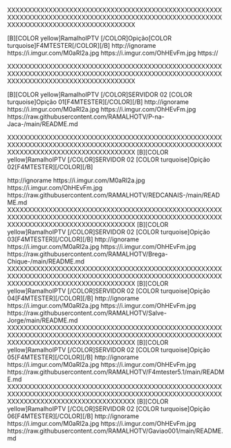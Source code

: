 <?xml version="1.0" encoding="UTF-8" standalone="yes"?>
XXXXXXXXXXXXXXXXXXXXXXXXXXXXXXXXXXXXXXXXXXXXXXXXXXXXXXXXXXXXXXXXXXXXXXXXXXXXXXXXXXXXXXXXXXXXXXXXXXXXXXXXXXXXXXXXXXXXXXXXXXXXXXXXXXXXXXX<channels>

<channels>
<channel>
<name>[B][COLOR  yellow]RamalhoIPTV [/COLOR]Opição[COLOR turquoise]F4MTESTER[/COLOR][/B]</name>
<link>http://ignorame</link>
<thumbnail>https://i.imgur.com/M0aRl2a.jpg</thumbnail>
<fanart>https://i.imgur.com/OhHEvFm.jpg</fanart>
<externallink>https://</externallink>
</channel>
</channels>

XXXXXXXXXXXXXXXXXXXXXXXXXXXXXXXXXXXXXXXXXXXXXXXXXXXXXXXXXXXXXXXXXXXXXXXXXXXXXXXXXXXXXXXXXXXXXXXXXXXXXXXXXXXXXXXXXXXXXXXXXXXXXXXXXXXXXXX<channels>

<channels>
<channel>
<name>[B][COLOR  yellow]RamalhoIPTV [/COLOR]SERVIDOR 02 [COLOR turquoise]Opição 01[F4MTESTER][/COLOR][/B]</name>
<link>http://ignorame</link>
<thumbnail>https://i.imgur.com/M0aRl2a.jpg</thumbnail>
<fanart>https://i.imgur.com/OhHEvFm.jpg</fanart>
<externallink>https://raw.githubusercontent.com/RAMALHOTV/P-na-Jaca-/main/README.md</externallink>
</channel>
</channels>

XXXXXXXXXXXXXXXXXXXXXXXXXXXXXXXXXXXXXXXXXXXXXXXXXXXXXXXXXXXXXXXXXXXXXXXXXXXXXXXXXXXXXXXXXXXXXXXXXXXXXXXXXXXXXXXXXXXXXXXXXXXXXXXXXXXXXXX<channels>
<channels>
<channel>
<name>[B][COLOR  yellow]RamalhoIPTV [/COLOR]SERVIDOR 02 [COLOR turquoise]Opição 02[F4MTESTER][/COLOR][/B]</name>
<link>http://ignorame</link>
<thumbnail>https://i.imgur.com/M0aRl2a.jpg</thumbnail>
<fanart>https://i.imgur.com/OhHEvFm.jpg</fanart>
<externallink>https://raw.githubusercontent.com/RAMALHOTV/REDCANAIS-/main/README.md</externallink>
</channel>
</channels>
XXXXXXXXXXXXXXXXXXXXXXXXXXXXXXXXXXXXXXXXXXXXXXXXXXXXXXXXXXXXXXXXXXXXXXXXXXXXXXXXXXXXXXXXXXXXXXXXXXXXXXXXXXXXXXXXXXXXXXXXXXXXXXXXXXXXXXX<channels>

<channels>
<channel>
<name>[B][COLOR  yellow]RamalhoIPTV [/COLOR]SERVIDOR 02 [COLOR turquoise]Opição 03[F4MTESTER][/COLOR][/B]</name>
<link>http://ignorame</link>
<thumbnail>https://i.imgur.com/M0aRl2a.jpg</thumbnail>
<fanart>https://i.imgur.com/OhHEvFm.jpg</fanart>
<externallink>https://raw.githubusercontent.com/RAMALHOTV/Brega-Chique-/main/README.md</externallink>
</channel>
</channels>
XXXXXXXXXXXXXXXXXXXXXXXXXXXXXXXXXXXXXXXXXXXXXXXXXXXXXXXXXXXXXXXXXXXXXXXXXXXXXXXXXXXXXXXXXXXXXXXXXXXXXXXXXXXXXXXXXXXXXXXXXXXXXXXXXXXXXXX<channels>
<channels>
<channel>
<name>[B][COLOR  yellow]RamalhoIPTV [/COLOR]SERVIDOR 02 [COLOR turquoise]Opição 04[F4MTESTER][/COLOR][/B]</name>
<link>http://ignorame</link>
<thumbnail>https://i.imgur.com/M0aRl2a.jpg</thumbnail>
<fanart>https://i.imgur.com/OhHEvFm.jpg</fanart>
<externallink>https://raw.githubusercontent.com/RAMALHOTV/Salve-Jorge/main/README.md</externallink>
</channel>
</channels>
XXXXXXXXXXXXXXXXXXXXXXXXXXXXXXXXXXXXXXXXXXXXXXXXXXXXXXXXXXXXXXXXXXXXXXXXXXXXXXXXXXXXXXXXXXXXXXXXXXXXXXXXXXXXXXXXXXXXXXXXXXXXXXXXXXXXXXX<channels>
<channels>
<channel>
<name>[B][COLOR  yellow]RamalhoIPTV [/COLOR]SERVIDOR 02 [COLOR turquoise]Opição 05[F4MTESTER][/COLOR][/B]</name>
<link>http://ignorame</link>
<thumbnail>https://i.imgur.com/M0aRl2a.jpg</thumbnail>
<fanart>https://i.imgur.com/OhHEvFm.jpg</fanart>
<externallink>https://raw.githubusercontent.com/RAMALHOTV/F4mtester5.1/main/README.md</externallink>
</channel>
</channels>
XXXXXXXXXXXXXXXXXXXXXXXXXXXXXXXXXXXXXXXXXXXXXXXXXXXXXXXXXXXXXXXXXXXXXXXXXXXXXXXXXXXXXXXXXXXXXXXXXXXXXXXXXXXXXXXXXXXXXXXXXXXXXXXXXXXXXXX<channels>
<channels>
<channel>
<name>[B][COLOR  yellow]RamalhoIPTV [/COLOR]SERVIDOR 02 [COLOR turquoise]Opição 06[F4MTESTER][/COLOR][/B]</name>
<link>http://ignorame</link>
<thumbnail>https://i.imgur.com/M0aRl2a.jpg</thumbnail>
<fanart>https://i.imgur.com/OhHEvFm.jpg</fanart>
<externallink>https://raw.githubusercontent.com/RAMALHOTV/Gaviao001/main/README.md</externallink>
</channel>
</channels>




